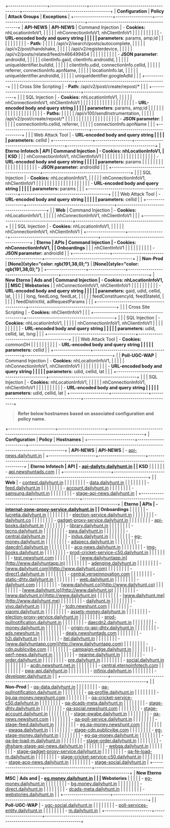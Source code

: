 +-------------------+------------------+-------------------------------------------+-------------------------------------------+
| **Configuration** | **Policy**       | **Attack Groups**                         | **Exceptions**                            |
+-------------------+------------------+-------------------------------------------+-------------------------------------------+
| **API-NEWS**      | **API-NEWS**     | Command Injection                         | - **Cookies:** nhLocationInfoV1,          |
|                   |                  |                                           |   nhConnectionInfoV1, nhClientInfoV1      |
|                   |                  |                                           |                                           |
|                   |                  |                                           | - **URL-encoded body and query string     |
|                   |                  |                                           |   parameters**: params, amp;id            |
|                   |                  |                                           |                                           |
|                   |                  |                                           | - **Path:**                               |
|                   |                  |                                           |   /api/v2/search/posts/autocomplete,      |
|                   |                  |                                           |   /api/v2/post/handshake,                 |
|                   |                  |                                           |   /api/v2/registerdevice,                 |
|                   |                  |                                           |   /api/v2/posts/related/feed/n466499454   |
|                   |                  |                                           |                                           |
|                   |                  |                                           | - **JSON parameter**: androidId,          |
|                   |                  |                                           |   clientInfo.gaid, clientInfo.androidId,  |
|                   |                  |                                           |   uniqueIdentifier.buildId,               |
|                   |                  |                                           |   clientInfo.udid, connectionInfo.cellid, |
|                   |                  |                                           |   referrer, connectionInfo.apnName,       |
|                   |                  |                                           |   locationInfo.lat,                       |
|                   |                  |                                           |   uniqueIdentifier.androidId,             |
|                   |                  |                                           |   uniqueIdentifier.googleAdId             |
|                   |                  +-------------------------------------------+-------------------------------------------+
|                   |                  | Cross Site Scripting                      | - **Path:** /api/v2/post/create/repost/\* |
|                   |                  +-------------------------------------------+-------------------------------------------+
|                   |                  | SQL Injection                             | - **Cookies:** nhLocationInfoV1,          |
|                   |                  |                                           |   nhConnectionInfoV1, nhClientInfoV1      |
|                   |                  |                                           |                                           |
|                   |                  |                                           | <!-- -->                                  |
|                   |                  |                                           |                                           |
|                   |                  |                                           | - **URL-encoded body and query string     |
|                   |                  |                                           |   parameters**: params, amp;id            |
|                   |                  |                                           |                                           |
|                   |                  |                                           | <!-- -->                                  |
|                   |                  |                                           |                                           |
|                   |                  |                                           | - **Paths:**                              |
|                   |                  |                                           |   /api/v100/sendInstrumentation,          |
|                   |                  |                                           |   /api/v2/post/create/repost/\*           |
|                   |                  |                                           |                                           |
|                   |                  |                                           | <!-- -->                                  |
|                   |                  |                                           |                                           |
|                   |                  |                                           | - **JSON parameter**:                     |
|                   |                  |                                           |   connectionInfo.cellid, referrer,        |
|                   |                  |                                           |   connectionInfo.apnName                  |
|                   |                  +-------------------------------------------+-------------------------------------------+
|                   |                  | Web Attack Tool                           | - **URL-encoded body and query string     |
|                   |                  |                                           |   parameters:** cellid                    |
+-------------------+------------------+-------------------------------------------+-------------------------------------------+
| **Eterno Infotech | **API**          | Command Injection                         | - **Cookies:** nhLocationInfoV1,          |
| KSD**             |                  |                                           |   nhConnectionInfoV1, nhClientInfoV1      |
|                   |                  |                                           |                                           |
|                   |                  |                                           | <!-- -->                                  |
|                   |                  |                                           |                                           |
|                   |                  |                                           | - **URL-encoded body and query string     |
|                   |                  |                                           |   parameters:** params                    |
|                   |                  |                                           |                                           |
|                   |                  |                                           | <!-- -->                                  |
|                   |                  |                                           |                                           |
|                   |                  |                                           | - **JSON parameter:** androidId           |
|                   |                  +-------------------------------------------+-------------------------------------------+
|                   |                  | SQL Injection                             | - **Cookies:** nhLocationInfoV1,          |
|                   |                  |                                           |   nhConnectionInfoV1, nhClientInfoV1      |
|                   |                  |                                           |                                           |
|                   |                  |                                           | <!-- -->                                  |
|                   |                  |                                           |                                           |
|                   |                  |                                           | - **URL-encoded body and query string     |
|                   |                  |                                           |   parameters:** params                    |
|                   |                  +-------------------------------------------+-------------------------------------------+
|                   |                  | Web Attack Tool                           | - **URL-encoded body and query string     |
|                   |                  |                                           |   parameters:** cellid                    |
|                   +------------------+-------------------------------------------+-------------------------------------------+
|                   | **Web**          | Command Injection                         | - **Cookies:** nhLocationInfoV1,          |
|                   |                  |                                           |   nhConnectionInfoV1, nhClientInfoV1      |
|                   |                  +-------------------------------------------+-------------------------------------------+
|                   |                  | SQL Injection                             | - **Cookies:** nhLocationInfoV1,          |
|                   |                  |                                           |   nhConnectionInfoV1, nhClientInfoV1      |
+-------------------+------------------+-------------------------------------------+-------------------------------------------+
| **Eterno          | **APIs**         | Command Injection                         | - **Cookies:** nhConnectionInfoV1,        |
| Onboardings**     |                  |                                           |   nhClientInfoV1                          |
|                   |                  |                                           |                                           |
|                   |                  |                                           | - **JSON parameter:** androidId           |
|                   +------------------+-------------------------------------------+-------------------------------------------+
|                   | **Non-Prod**     | **[None]{style="color: rgb(191,38,0);"}** | **[None]{style="color: rgb(191,38,0);"}** |
+-------------------+------------------+-------------------------------------------+-------------------------------------------+
| **New Eterno      | **Ads and        | Command Injection                         | - **Cookies:** nhLocationInfoV1,          |
| MSC**             | Webstories**     |                                           |   nhConnectionInfoV1, nhClientInfoV1      |
|                   |                  |                                           |                                           |
|                   |                  |                                           | - **URL-encoded body and query string     |
|                   |                  |                                           |   parameters:** gaid, udid, cellid, lat,  |
|                   |                  |                                           |   long, feedLong, feedLat,                |
|                   |                  |                                           |   feedConstituencyId, feedStateId,        |
|                   |                  |                                           |   feedDistrictId, adRequestParams         |
|                   |                  +-------------------------------------------+-------------------------------------------+
|                   |                  | Cross Site Scripting                      | - **Cookies:** nhClientInfoV1             |
|                   |                  +-------------------------------------------+-------------------------------------------+
|                   |                  | SQL Injection                             | - **Cookies:** nhLocationInfoV1,          |
|                   |                  |                                           |   nhConnectionInfoV1, nhClientInfoV1      |
|                   |                  |                                           |                                           |
|                   |                  |                                           | - **URL-encoded body and query string     |
|                   |                  |                                           |   parameters:** udid, cellid, lat, long   |
|                   |                  +-------------------------------------------+-------------------------------------------+
|                   |                  | Web Attack Tool                           | - **Cookies:** commonDH                   |
|                   |                  |                                           |                                           |
|                   |                  |                                           | - **URL-encoded body and query string     |
|                   |                  |                                           |   parameters:** cellid                    |
|                   +------------------+-------------------------------------------+-------------------------------------------+
|                   | **Poll-UGC-WAP** | Command Injection                         | - **Cookies:** nhLocationInfoV1,          |
|                   |                  |                                           |   nhConnectionInfoV1, nhClientInfoV1      |
|                   |                  |                                           |                                           |
|                   |                  |                                           | - **URL-encoded body and query string     |
|                   |                  |                                           |   parameters:** udid, cellid, lat         |
|                   |                  +-------------------------------------------+-------------------------------------------+
|                   |                  | SQL Injection                             | - **Cookies:** nhLocationInfoV1,          |
|                   |                  |                                           |   nhConnectionInfoV1, nhClientInfoV1      |
|                   |                  |                                           |                                           |
|                   |                  |                                           | - **URL-encoded body and query string     |
|                   |                  |                                           |   parameters:** udid, cellid, lat         |
+-------------------+------------------+-------------------------------------------+-------------------------------------------+

> **Refer below hostnames based on associated configuration and policy
> name.**

+-----------------------+-----------------------+-----------------------------------------------------------------------------------------------+
| **Configuration**     | **Policy**            | **Hostnames**                                                                                 |
+-----------------------+-----------------------+-----------------------------------------------------------------------------------------------+
| **API-NEWS**          | **API-NEWS**          | - [api-news.dailyhunt.in](http://api-news.dailyhunt.in)                                       |
+-----------------------+-----------------------+-----------------------------------------------------------------------------------------------+
| **Eterno Infotech     | **API**               | - [api-dailytv.dailyhunt.in](http://api-dailytv.dailyhunt.in)                                 |
| KSD**                 |                       |                                                                                               |
|                       |                       | - [api.newshuntads.com](http://api.newshuntads.com)                                           |
|                       +-----------------------+-----------------------------------------------------------------------------------------------+
|                       | **Web**               | - [contest.dailyhunt.in](http://contest.dailyhunt.in)                                         |
|                       |                       |                                                                                               |
|                       |                       | - [data.dailyhunt.in](http://data.dailyhunt.in)                                               |
|                       |                       |                                                                                               |
|                       |                       | - [feed.dailyhunt.in](http://feed.dailyhunt.in)                                               |
|                       |                       |                                                                                               |
|                       |                       | - [account.dailyhunt.in](http://account.dailyhunt.in)                                         |
|                       |                       |                                                                                               |
|                       |                       | - [samsung.dailyhunt.in](http://samsung.dailyhunt.in)                                         |
|                       |                       |                                                                                               |
|                       |                       | - [stage-api-news.dailyhunt.in](http://stage-api-news.dailyhunt.in)                           |
+-----------------------+-----------------------+-----------------------------------------------------------------------------------------------+
| **Eterno              | **APIs**              | - [internal-zone-proxy-service.dailyhunt.in](http://internal-zone-proxy-service.dailyhunt.in) |
| Onboardings**         |                       |                                                                                               |
|                       |                       | - [lucretia.dailyhunt.in](http://lucretia.dailyhunt.in)                                       |
|                       |                       |                                                                                               |
|                       |                       | - [election-service.dailyhunt.in](http://election-service.dailyhunt.in)                       |
|                       |                       |                                                                                               |
|                       |                       | - [dailyhunt.co](http://dailyhunt.co)                                                         |
|                       |                       |                                                                                               |
|                       |                       | - [gadget-proxy-service.dailyhunt.in](http://gadget-proxy-service.dailyhunt.in)               |
|                       |                       |                                                                                               |
|                       |                       | - [api-books.dailyhunt.in](http://api-books.dailyhunt.in)                                     |
|                       |                       |                                                                                               |
|                       |                       | - [library.dailyhunt.in](http://library.dailyhunt.in)                                         |
|                       |                       |                                                                                               |
|                       |                       | - [tecno.dailyhunt.in](http://tecno.dailyhunt.in)                                             |
|                       |                       |                                                                                               |
|                       |                       | - [pwa.dailyhunt.in](http://pwa.dailyhunt.in)                                                 |
|                       |                       |                                                                                               |
|                       |                       | - [central.dailyhunt.in](http://central.dailyhunt.in)                                         |
|                       |                       |                                                                                               |
|                       |                       | - [indus.dailyhunt.in](http://indus.dailyhunt.in)                                             |
|                       |                       |                                                                                               |
|                       |                       | - [eg-money.dailyhunt.in](http://eg-money.dailyhunt.in)                                       |
|                       |                       |                                                                                               |
|                       |                       | - [adspecs.dailyhunt.in](http://adspecs.dailyhunt.in)                                         |
|                       |                       |                                                                                               |
|                       |                       | - [daecdn1.dailyhunt.in](http://daecdn1.dailyhunt.in)                                         |
|                       |                       |                                                                                               |
|                       |                       | - [acq-news.dailyhunt.in](http://acq-news.dailyhunt.in)                                       |
|                       |                       |                                                                                               |
|                       |                       | - [img-books.dailyhunt.in](http://img-books.dailyhunt.in)                                     |
|                       |                       |                                                                                               |
|                       |                       | - [prod-cricket-service-c50.dailyhunt.in](http://prod-cricket-service-c50.dailyhunt.in)       |
|                       |                       |                                                                                               |
|                       |                       | - [test.newshunt.com](http://test.newshunt.com)                                               |
|                       |                       |                                                                                               |
|                       |                       | - [www.dailyhuntapp.in](http://www.dailyhuntapp.in)                                           |
|                       |                       |                                                                                               |
|                       |                       | - [adengine.dailyhunt.in](http://adengine.dailyhunt.in)                                       |
|                       |                       |                                                                                               |
|                       |                       | - [www.dailyhunt.com](http://www.dailyhunt.com)                                               |
|                       |                       |                                                                                               |
|                       |                       | - [direct1.dailyhunt.in](http://direct1.dailyhunt.in)                                         |
|                       |                       |                                                                                               |
|                       |                       | - [central.verseinnovation.com](http://central.verseinnovation.com)                           |
|                       |                       |                                                                                               |
|                       |                       | - [static-dhtv.dailyhunt.in](http://static-dhtv.dailyhunt.in)                                 |
|                       |                       |                                                                                               |
|                       |                       | - [web.dailyhunt.in](http://web.dailyhunt.in)                                                 |
|                       |                       |                                                                                               |
|                       |                       | - [dailyhunt.com](http://dailyhunt.com)                                                       |
|                       |                       |                                                                                               |
|                       |                       | - [www.dailyhunt.co](http://www.dailyhunt.co)                                                 |
|                       |                       |                                                                                               |
|                       |                       | - [www.dailyhunt.io](http://www.dailyhunt.io)                                                 |
|                       |                       |                                                                                               |
|                       |                       | - [www.dailyhunt.in](http://www.dailyhunt.in)                                                 |
|                       |                       |                                                                                               |
|                       |                       | - [www.dailyhunt.me](http://www.dailyhunt.me)                                                 |
|                       |                       |                                                                                               |
|                       |                       | - [dailyhunt.in](http://dailyhunt.in)                                                         |
|                       |                       |                                                                                               |
|                       |                       | - [vivo.dailyhunt.in](http://vivo.dailyhunt.in)                                               |
|                       |                       |                                                                                               |
|                       |                       | - [tcdn.newshunt.com](http://tcdn.newshunt.com)                                               |
|                       |                       |                                                                                               |
|                       |                       | - [xiaomi.dailyhunt.in](http://xiaomi.dailyhunt.in)                                           |
|                       |                       |                                                                                               |
|                       |                       | - [assets-money.dailyhunt.in](http://assets-money.dailyhunt.in)                               |
|                       |                       |                                                                                               |
|                       |                       | - [election-proxy-service.dailyhunt.in](http://election-proxy-service.dailyhunt.in)           |
|                       |                       |                                                                                               |
|                       |                       | - [prod-pullnotification.dailyhunt.in](http://prod-pullnotification.dailyhunt.in)             |
|                       |                       |                                                                                               |
|                       |                       | - [daecdn2.dailyhunt.in](http://daecdn2.dailyhunt.in)                                         |
|                       |                       |                                                                                               |
|                       |                       | - [money.dailyhunt.in](http://money.dailyhunt.in)                                             |
|                       |                       |                                                                                               |
|                       |                       | - [origin-ro-api-dhtv.dailyhunt.in](http://origin-ro-api-dhtv.dailyhunt.in)                   |
|                       |                       |                                                                                               |
|                       |                       | - [ads.newshunt.in](http://ads.newshunt.in)                                                   |
|                       |                       |                                                                                               |
|                       |                       | - [deals.newshuntads.com](http://deals.newshuntads.com)                                       |
|                       |                       |                                                                                               |
|                       |                       | - [h2i.dailyhunt.in](http://h2i.dailyhunt.in)                                                 |
|                       |                       |                                                                                               |
|                       |                       | - [itel.dailyhunt.in](http://itel.dailyhunt.in)                                               |
|                       |                       |                                                                                               |
|                       |                       | - [www.dailyhuntapp.com](http://www.dailyhuntapp.com)                                         |
|                       |                       |                                                                                               |
|                       |                       | - [cdn.publicvibe.com](http://cdn.publicvibe.com)                                             |
|                       |                       |                                                                                               |
|                       |                       | - [campaign-edge.dailyhunt.in](http://campaign-edge.dailyhunt.in)                             |
|                       |                       |                                                                                               |
|                       |                       | - [perf-news.dailyhunt.in](http://perf-news.dailyhunt.in)                                     |
|                       |                       |                                                                                               |
|                       |                       | - [nearme.dailyhunt.in](http://nearme.dailyhunt.in)                                           |
|                       |                       |                                                                                               |
|                       |                       | - [order.dailyhunt.in](http://order.dailyhunt.in)                                             |
|                       |                       |                                                                                               |
|                       |                       | - [pre.dailyhunt.in](http://pre.dailyhunt.in)                                                 |
|                       |                       |                                                                                               |
|                       |                       | - [social.dailyhunt.in](http://social.dailyhunt.in)                                           |
|                       |                       |                                                                                               |
|                       |                       | - [acdn.newshunt.net.in](http://acdn.newshunt.net.in)                                         |
|                       |                       |                                                                                               |
|                       |                       | - [central.eternoinfotech.com](http://central.eternoinfotech.com)                             |
|                       |                       |                                                                                               |
|                       |                       | - [pwa-api.dailyhunt.in](http://pwa-api.dailyhunt.in)                                         |
|                       |                       |                                                                                               |
|                       |                       | - [infinix.dailyhunt.in](http://infinix.dailyhunt.in)                                         |
|                       |                       |                                                                                               |
|                       |                       | - [developer.dailyhunt.in](http://developer.dailyhunt.in)                                     |
|                       +-----------------------+-----------------------------------------------------------------------------------------------+
|                       | **Non-Prod**          | - [qa-data.dailyhunt.in](http://qa-data.dailyhunt.in)                                         |
|                       |                       |                                                                                               |
|                       |                       | - [qa-pullnotification.dailyhunt.in](http://qa-pullnotification.dailyhunt.in)                 |
|                       |                       |                                                                                               |
|                       |                       | - [qa-profile.dailyhunt.in](http://qa-profile.dailyhunt.in)                                   |
|                       |                       |                                                                                               |
|                       |                       | - [bg.qa-money.newshunt.com](http://bg.qa-money.newshunt.com)                                 |
|                       |                       |                                                                                               |
|                       |                       | - [qa-cricket-service-c50.dailyhunt.in](http://qa-cricket-service-c50.dailyhunt.in)           |
|                       |                       |                                                                                               |
|                       |                       | - [qa-dcads-meta.dailyhunt.in](http://qa-dcads-meta.dailyhunt.in)                             |
|                       |                       |                                                                                               |
|                       |                       | - [stage-dhtv.dailyhunt.in](http://stage-dhtv.dailyhunt.in)                                   |
|                       |                       |                                                                                               |
|                       |                       | - [qa-social.newshunt.com](http://qa-social.newshunt.com)                                     |
|                       |                       |                                                                                               |
|                       |                       | - [stage-account.dailyhunt.in](http://stage-account.dailyhunt.in)                             |
|                       |                       |                                                                                               |
|                       |                       | - [stage-pwabe.dailyhunt.in](http://stage-pwabe.dailyhunt.in)                                 |
|                       |                       |                                                                                               |
|                       |                       | - [qa-news.newshunt.com](http://qa-news.newshunt.com)                                         |
|                       |                       |                                                                                               |
|                       |                       | - [qa-poll-service.dailyhunt.in](http://qa-poll-service.dailyhunt.in)                         |
|                       |                       |                                                                                               |
|                       |                       | - [stage-feed.dailyhunt.in](http://stage-feed.dailyhunt.in)                                   |
|                       |                       |                                                                                               |
|                       |                       | - [eg.qa-money.newshunt.com](http://eg.qa-money.newshunt.com)                                 |
|                       |                       |                                                                                               |
|                       |                       | - [pwaqa.dailyhunt.in](http://pwaqa.dailyhunt.in)                                             |
|                       |                       |                                                                                               |
|                       |                       | - [stage-cdn.publicvibe.com](http://stage-cdn.publicvibe.com)                                 |
|                       |                       |                                                                                               |
|                       |                       | - [eg-stage-money.dailyhunt.in](http://eg-stage-money.dailyhunt.in)                           |
|                       |                       |                                                                                               |
|                       |                       | - [eg-qa-money.dailyhunt.in](http://eg-qa-money.dailyhunt.in)                                 |
|                       |                       |                                                                                               |
|                       |                       | - [qa-be-load-m.dailyhunt.in](http://qa-be-load-m.dailyhunt.in)                               |
|                       |                       |                                                                                               |
|                       |                       | - [stage-order.dailyhunt.in](http://stage-order.dailyhunt.in)                                 |
|                       |                       |                                                                                               |
|                       |                       | - [dhshare-stage-api-news.dailyhunt.in](http://dhshare-stage-api-news.dailyhunt.in)           |
|                       |                       |                                                                                               |
|                       |                       | - [webqa.dailyhunt.in](http://webqa.dailyhunt.in)                                             |
|                       |                       |                                                                                               |
|                       |                       | - [stage-gadget-proxy-service.dailyhunt.in](http://stage-gadget-proxy-service.dailyhunt.in)   |
|                       |                       |                                                                                               |
|                       |                       | - [qa-fe-load-m.dailyhunt.in](http://qa-fe-load-m.dailyhunt.in)                               |
|                       |                       |                                                                                               |
|                       |                       | - [stage-cricket-service-c50.dailyhunt.in](http://stage-cricket-service-c50.dailyhunt.in)     |
|                       |                       |                                                                                               |
|                       |                       | - [stage-acq-news.dailyhunt.in](http://stage-acq-news.dailyhunt.in)                           |
|                       |                       |                                                                                               |
|                       |                       | - [stage-social.dailyhunt.in](http://stage-social.dailyhunt.in)                               |
+-----------------------+-----------------------+-----------------------------------------------------------------------------------------------+
| **New Eterno MSC**    | **Ads and             | - [eg.money.dailyhunt.in](http://eg.money.dailyhunt.in)                                       |
|                       | Webstories**          |                                                                                               |
|                       |                       | - [eg-money.dailyhunt.in](http://eg-money.dailyhunt.in)                                       |
|                       |                       |                                                                                               |
|                       |                       | - [bg.money.dailyhunt.in](http://bg.money.dailyhunt.in)                                       |
|                       |                       |                                                                                               |
|                       |                       | - [direct.dailyhunt.in](http://direct.dailyhunt.in)                                           |
|                       |                       |                                                                                               |
|                       |                       | - [dcads-meta.dailyhunt.in](http://dcads-meta.dailyhunt.in)                                   |
|                       |                       |                                                                                               |
|                       |                       | - [webstories.dailyhunt.in](http://webstories.dailyhunt.in)                                   |
|                       +-----------------------+-----------------------------------------------------------------------------------------------+
|                       | **Poll-UGC-WAP**      | - [ugc-social.dailyhunt.in](http://ugc-social.dailyhunt.in)                                   |
|                       |                       |                                                                                               |
|                       |                       | - [poll-services-entity.dailyhunt.in](http://poll-services-entity.dailyhunt.in)               |
|                       |                       |                                                                                               |
|                       |                       | - [m.dailyhunt.in](http://m.dailyhunt.in)                                                     |
+-----------------------+-----------------------+-----------------------------------------------------------------------------------------------+
